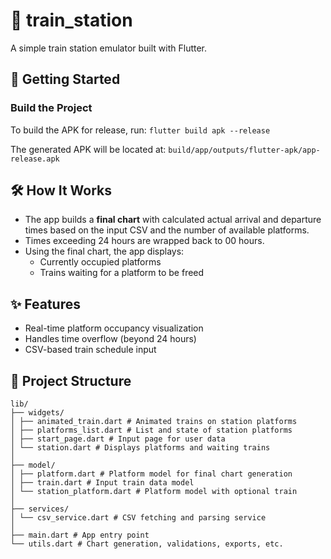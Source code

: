 # 🚉 train_station

A simple train station emulator built with Flutter.

## 🚀 Getting Started

### Build the Project

To build the APK for release, run:
```flutter build apk --release```

The generated APK will be located at:
```build/app/outputs/flutter-apk/app-release.apk```


## 🛠️ How It Works

- The app builds a **final chart** with calculated actual arrival and departure times based on the input CSV and the number of available platforms.
- Times exceeding 24 hours are wrapped back to 00 hours.
- Using the final chart, the app displays:
    - Currently occupied platforms
    - Trains waiting for a platform to be freed

## ✨ Features

- Real-time platform occupancy visualization
- Handles time overflow (beyond 24 hours)
- CSV-based train schedule input

## 📁 Project Structure
```
lib/
├── widgets/
│ ├── animated_train.dart # Animated trains on station platforms
│ ├── platforms_list.dart # List and state of station platforms
│ ├── start_page.dart # Input page for user data
│ └── station.dart # Displays platforms and waiting trains
│
├── model/
│ ├── platform.dart # Platform model for final chart generation
│ ├── train.dart # Input train data model
│ └── station_platform.dart # Platform model with optional train
│
├── services/
│ └── csv_service.dart # CSV fetching and parsing service
│
├── main.dart # App entry point
└── utils.dart # Chart generation, validations, exports, etc.
```
